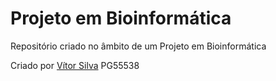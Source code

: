 # Projeto em Bioinformática

Repositório criado no âmbito de um Projeto em Bioinformática

Criado por [Vítor Silva](https://github.com/VitorSilva-3) PG55538
